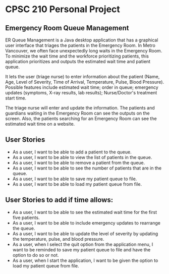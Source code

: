 # CPSC 210 Personal Project

## Emergency Room Queue Management 

ER Queue Management is a Java desktop application that has a graphical user interface
that triages the patients in the Emergency Room. In Metro Vancouver, we often face unexpectedly long waits in the Emergency Room.
To minimize the wait time and the workforce prioritizing patients, this application prioritizes and outputs the estimated wait time and patient queue.

It lets the user (triage nurse) to enter information about the patient (Name, Age, Level of Severity, Time of Arrival, Temperature, Pulse, Blood Pressure).
Possible features include estimated wait time; order in queue; emergency updates (symptoms, X-ray results, lab results); Nurse/Doctor's treatment start time.

The triage nurse will enter and update the information.
The patients and guardians waiting in the Emergency Room can see the outputs on the screen.
Also, the patients searching for an Emergency Room can see the estimated wait time on a website.

## User Stories
- As a user, I want to be able to add a patient to the queue.
- As a user, I want to be able to view the list of patients in the queue.
- As a user, I want to be able to remove a patient from the queue.
- As a user, I want to be able to see the number of patients that are in the queue.
- As a user, I want to be able to save my patient queue to file.
- As a user, I want to be able to load my patient queue from file.

## User Stories to add if time allows:
- As a user, I want to be able to see the estimated wait time for the first five patients.
- As a user, I want to be able to include emergency updates to rearrange the queue.
- As a user, I want to be able to update the level of severity by updating the temperature, pulse, and blood pressure. 
- As a user, when I select the quit option from the application menu, I want to be reminded to save my patient queue to file and have the option to do so or not.
- As a user, when I start the application, I want to be given the option to load my patient queue from file.

